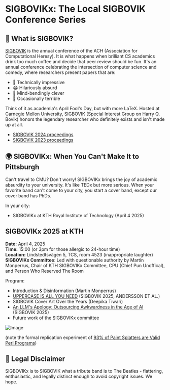 # SIGBOVIKx: The Local SIGBOVIK Conference Series

## 🤔 What is SIGBOVIK?

[SIGBOVIK](https://sigbovik.org/) is the annual conference of the ACH (Association for Computational Heresy). It is what happens when brilliant CS academics drink too much coffee and decide that peer review should be fun. It's an annual conference celebrating the intersection of computer science and comedy, where researchers present papers that are:

- 🧠 Technically impressive
- 😂 Hilariously absurd
- 🤯 Mind-bendingly clever
- 💩 Occasionally terrible

Think of it as academia's April Fool's Day, but with more LaTeX. Hosted at Carnegie Mellon University, SIGBOVIK (Special Interest Group on Harry Q. Bovik) honors the legendary researcher who definitely exists and isn't made up at all.

- [SIGBOVIK 2024 proceedings](http://www.sigbovik.org/2024/proceedings.pdf)
- [SIGBOVIK 2023 proceedings](http://www.sigbovik.org/2023/proceedings.pdf)

## 🌍 SIGBOVIKx: When You Can't Make It to Pittsburgh

Can't travel to CMU? Don't worry! SIGBOVIKx brings the joy of academic absurdity to your university. It's like TEDx but more serious. When your favorite band can't come to your city, you start a cover band, except our cover band has PhDs.

In your city:

- SIGBOVIKx at KTH Royal Institute of Technology (April 4 2025)

## SIGBOVIKx 2025 at KTH


**Date:** April 4, 2025  
**Time:** 15:00 (or 3pm for those allergic to 24-hour time)  
**Location:** Lindstedtsvägen 5, TCS, room 4523 (inappropriate laughter)  
**SIGBOVIKx Committee**: Led with questionable authority by Martin Monperrus, Chair of KTH SIGBOVIKx Committee, CPU (Chief Pun Unoffical), and Person Who Reserved The Room

Program:
- Introduction & Disinformation (Martin Monperrus)
- [UPPERCASE IS ALL YOU NEED](https://github.com/ASSERT-KTH/UPPERCASE_IS_ALL_YOU_NEED/blob/main/SIGBOVIK_2025__UPPERCASE_IS_ALL_YOU_NEED.pdf) (SIGBOVIK 2025, ANDERSSON ET AL.)
- SIGBOVIK Cover Art Over the Years (Deepika Tiwari)
- [An LLM's Apology: Outsourcing Awkwardness in the Age of AI](https://arxiv.org/abs/2506.13685) (SIGBOVIK 2025)
- Future work of the SIGBOVIKx committee

![Image](https://github.com/user-attachments/assets/1d469136-04f0-4a0e-965a-3480c84d305a)

(note the formal replication experiment of [93% of Paint Splatters are Valid Perl Programs](https://www.mcmillen.dev/sigbovik/))

## 💼 Legal Disclaimer

SIGBOVIKx is to SIGBOVIK what a tribute band is to The Beatles - flattering, enthusiastic, and legally distinct enough to avoid copyright issues. We hope.
